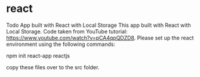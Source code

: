 # react
Todo App built with React with Local Storage
This app built with React with Local Storage. Code taken from YouTube tutorial: https://www.youtube.com/watch?v=pCA4qpQDZD8. Please set up the react environment using the following commands:

npm init react-app reactjs

copy these files over to the src folder.
